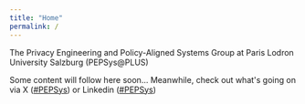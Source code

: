 ```yaml
---
title: "Home"
permalink: /
---
```


The Privacy Engineering and Policy-Aligned Systems Group at Paris Lodron University Salzburg (PEPSys@PLUS)

Some content will follow here soon... Meanwhile, check out what's going on via X ([#PEPSys](https://twitter.com/hashtag/PEPSys?f=live)) or Linkedin ([#PEPSys](https://www.linkedin.com/feed/hashtag/?keywords=pepsys))

